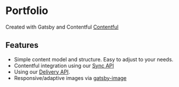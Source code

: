 # Portfolio

Created with Gatsby and Contentful [Contentful](https://www.contentful.com)

## Features

- Simple content model and structure. Easy to adjust to your needs.
- Contentful integration using our [Sync API](https://www.contentful.com/developers/docs/references/content-delivery-api/#/reference/synchronization/initial-synchronization-of-entries-of-a-specific-content-type)
- Using our [Delivery API](https://www.contentful.com/developers/docs/references/content-delivery-api/).
- Responsive/adaptive images via [gatsby-image](https://www.gatsbyjs.org/packages/gatsby-image/)
